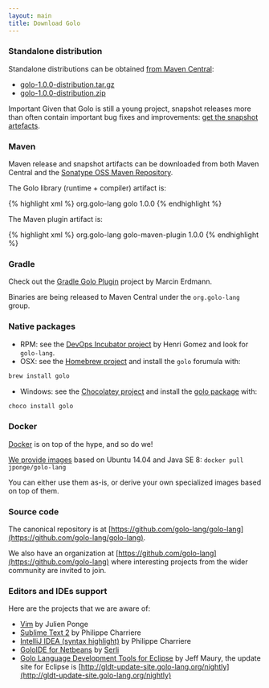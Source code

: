```yaml
---
layout: main
title: Download Golo
---
```


### Standalone distribution

Standalone distributions can be obtained [from Maven Central](http://search.maven.org/#browse|1246390074):

* [golo-1.0.0-distribution.tar.gz](http://search.maven.org/remotecontent?filepath=org/golo-lang/golo/1.0.0/golo-1.0.0-distribution.tar.gz)
* [golo-1.0.0-distribution.zip](http://search.maven.org/remotecontent?filepath=org/golo-lang/golo/1.0.0/golo-1.0.0-distribution.zip)

<span class="label label-important">Important</span>
Given that Golo is still a young project, snapshot releases more than often contain important bug
fixes and improvements:
[get the snapshot artefacts](https://oss.sonatype.org/content/repositories/snapshots/org/golo-lang/golo/).

### Maven

Maven release and snapshot artifacts can be downloaded from both Maven Central and the
[Sonatype OSS Maven Repository](https://docs.sonatype.org/display/Repository/Sonatype+OSS+Maven+Repository+Usage+Guide).

The Golo library (runtime + compiler) artifact is:

{% highlight xml %}
<groupId>org.golo-lang</groupId>
<artifactId>golo</artifactId>
<version>1.0.0</version>
{% endhighlight %}

The Maven plugin artifact is:

{% highlight xml %}
<groupId>org.golo-lang</groupId>
<artifactId>golo-maven-plugin</artifactId>
<version>1.0.0</version>
{% endhighlight %}

### Gradle

Check out the [Gradle Golo Plugin](https://github.com/golo-lang/gradle-golo-plugin) project by
Marcin Erdmann.

Binaries are being released to Maven Central under the `org.golo-lang` group.

### Native packages

* RPM: see the [DevOps Incubator project](https://github.com/hgomez/devops-incubator) by Henri Gomez
and look for `golo-lang`.
* OSX: see the [Homebrew project](http://brew.sh/) and install the `golo` forumula with:
```sh
brew install golo
```

* Windows: see the [Chocolatey project](https://chocolatey.org/) and install the [golo package](https://chocolatey.org/packages/golo) with:
```sh
choco install golo
```

### Docker

[Docker](http://docker.com/) is on top of the hype, and so do we!

[We provide images](https://registry.hub.docker.com/u/jponge/golo-lang/) based on Ubuntu 14.04 and Java SE 8: `docker pull jponge/golo-lang`

You can either use them as-is, or derive your own specialized images based on top of them.

### Source code

The canonical repository is at [https://github.com/golo-lang/golo-lang](https://github.com/golo-lang/golo-lang).

We also have an organization at [https://github.com/golo-lang](https://github.com/golo-lang) where interesting
projects from the wider community are invited to join.

### Editors and IDEs support

Here are the projects that we are aware of:

- [Vim](https://github.com/jponge/vim-golo) by Julien Ponge
- [Sublime Text 2](https://github.com/k33g/sublime-golo) by Philippe Charriere
- [IntelliJ IDEA (syntax highlight)](https://github.com/k33g/golo-storm) by Philippe Charriere
- [GoloIDE for Netbeans](https://github.com/golo-lang/golo-netbeans) by [Serli](http://www.serli.com/)
- [Golo Language Development Tools for Eclipse](https://github.com/golo-lang/gldt) by Jeff Maury, the
  update site for Eclipse is [http://gldt-update-site.golo-lang.org/nightly](http://gldt-update-site.golo-lang.org/nightly)
